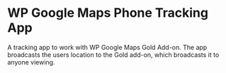# WP Google Maps Phone Tracking App

A tracking app to work with WP Google Maps Gold Add-on. The app broadcasts the users location to the Gold add-on, which broadcasts it to anyone viewing.

